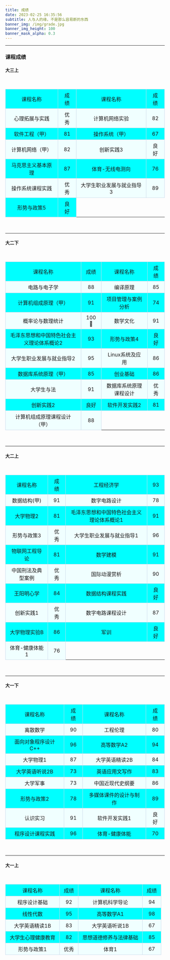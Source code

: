 ```yaml
---
title: 成绩
date: 2023-02-25 16:35:56
subtitle: 人与人的缘，不是那么容易断的东西
banner_img: /img/grade.jpg
banner_img_height: 100
banner_mask_alpha: 0.3
---
```

<style type="text/css">
        table
        {
            border-collapse: collapse;
            margin: 50 auto;
            text-align: center;
        }
        table td, table th
        {
            border: 1px solid #cad9ea;
            height: 30px;
            padding: 6px 13px;
        }
        table thead th
        {
            background-color: #CCE8EB;
            width: 150px;
        }
        table tr:nth-child(odd)
        {
            background: #00ffff;
        }
        table tr:nth-child(even)
        {
            background: #f0ffff;
        }
</style>


---
<h3>课程成绩</h3>
<h4>大三上</h4>
<table>
<tr>
<td>课程名称</td><td>成绩</td>
<td>课程名称</td><td>成绩</td>
</tr>
<tr>
<td>心理拓展与实践</td><td>优秀</td>
<td>计算机网络实验</td><td>82</td>
</tr>
<tr>
<td>软件工程（甲）</td><td>81</td>
<td>操作系统（甲）</td><td>67</td>
</tr>
<tr>
<td>计算机网络（甲）</td><td>82</td>
<td>创新实践3</td><td>良好</td>
</tr>
<tr>
<td>马克思主义基本原理</td><td>87</td>
<td>体育-无线电测向</td><td>76</td>
</tr>
<tr>
<td>操作系统课程实践</td><td>优秀</td>
<td>大学生职业发展与就业指导3</td><td>89</td>
</tr>
<tr>
<td>形势与政策5</td><td>良好</td>
</tr>
</table>


<hr>

<h4>大二下</h4>
<table>
<tr>
<td>课程名称</td><td>成绩</td>
<td>课程名称</td><td>成绩</td>
</tr>
<tr>
<td>电路与电子学</td><td>88</td>
<td>编译原理</td><td>85</td>
</tr>
<tr>
<td>计算机组成原理（甲）</td><td>91</td>
<td>项目管理与案例分析</td><td>74</td>
</tr>
<tr>
<td>概率论与数理统计</td><td>100🤭</td>
<td>数学文化</td><td>91</td>
</tr>
<tr>
<td>毛泽东思想和中国特色社会主义理论体系概论2</td><td>93</td>
<td>形势与政策4</td><td>良好</td>
</tr>
<tr>
<td>大学生职业发展与就业指导2</td><td>95</td>
<td>Linux系统及应用</td><td>86</td>
</tr>
<tr>
<td>数据库系统原理（甲）</td><td>85</td>
<td>创业基础</td><td>86</td>
</tr>
<tr>
<td>大学生与法</td><td>91</td>
<td>数据库系统原理课程设计</td><td>优秀</td>
</tr>
<tr>
<td>创新实践2</td><td>良好</td>
<td>软件开发实践2</td><td>81</td>
</tr>
<tr>
<td>计算机组成原理课程设计（甲）</td><td>88</td>
</tr>
</table>

<hr>
<h4>大二上</h4>
<table>
<tr>
<td>课程名称</td> <td> 成绩</td>
<td>工程经济学</td><td>93</td>
</tr>
<tr>
<td>数据结构(甲)</td><td>91</td>
<td>数字电路设计</td><td>78</td>
</tr>
<tr>
<td>大学物理2</td><td>81</td>
<td>毛泽东思想和中国特色社会主义理论体系概论1</td><td>91</td>
</tr>
<tr>
<td>形势与政策3</td><td>优秀</td>
<td>大学生职业发展与就业指导1</td><td>96</td>
</tr>
<tr>
<td>物联网工程导论</td><td>81</td>
<td>数学建模</td><td>91</td>
</tr>
<tr>
<td>中国刑法及典型案例</td><td>优秀</td>
<td>国际动漫赏析</td><td>90</td>
</tr>
<tr>
<td>王阳明心学</td><td>84</td>
<td>数据结构课程实践</td><td>良好</td>
</tr>
<tr>
<td>创新实践1</td><td>优秀</td>
<td>数字电路课程设计</td><td>87</td>
</tr>
<tr>
<td>大学物理实验B</td><td>86</td>
<td>军训</td><td>良好</td>
</tr>
<tr>
<td>体育-健康体能1</td><td>76</td>
</tr>
</table>

<hr>
<h4 id="大一下"><a href="#大一下" class="headerlink" title="大一下"></a>大一下</h4><table>
<tr>
<td>课程名称</td> <td> 成绩</td>
<td>课程名称</td> <td> 成绩</td>
</tr>
<tr>
<td>离散数学</td> <td>90 </td>
<td>工程伦理</td> <td> 80</td>
</tr>
<tr>
<td>面向对象程序设计C++</td> <td> 96</td>
<td>高等数学A2</td> <td>94 </td>
</tr>
<tr>
<td>大学物理1</td> <td> 87</td>
<td>大学英语精读2B</td> <td>84 </td>
</tr>
<tr>
<td>大学英语听说2B</td> <td>73 </td>
<td>英语应用文写作</td> <td> 83</td>
</tr>
<tr>
<td>大学军事</td> <td>73 </td>
<td>中国近现代史纲要</td> <td>86 </td>
</tr>
<tr>
<td>形势与政策2</td> <td> 78</td>
<td>多媒体课件的设计与制作	</td> <td>89 </td>
</tr>
<tr>
<td>认识实习</td> <td> 91</td>
<td>软件开发实践1</td> <td>良好 </td>
</tr>
<tr>
<td>程序设计课程实践</td> <td>96 </td>
<td>体育-健康体能</td> <td>70 </td>
</tr>
</table>


<hr>
<h4 id="大一上"><a href="#大一上" class="headerlink" title="大一上"></a>大一上</h4><table css="table">
<tr>
<td>课程名称</td> <td>成绩</td>
<td>课程名称</td> <td>成绩</td>
</tr>
<tr>
<td>程序设计基础</td> <td> 92</td>
<td>计算机科学导论</td> <td> 94</td>
</tr>
<tr>
<td>线性代数</td> <td>95</td>
<td>高等数学A1</td> <td> 98</td>
</tr>
<tr>
<td>大学英语精读1B</td> <td> 83</td>
<td>大学英语听说1B</td> <td> 67</td>
</tr>
<tr>
<td>大学生心理健康教育</td> <td> 82</td>
<td>思想道德修养与法律基础	</td> <td> 85</td>
</tr>
<tr>
<td>形势与政策1</td> <td> 优秀</td>
<td>体育1</td> <td> 67</td>
</tr>
</table>
